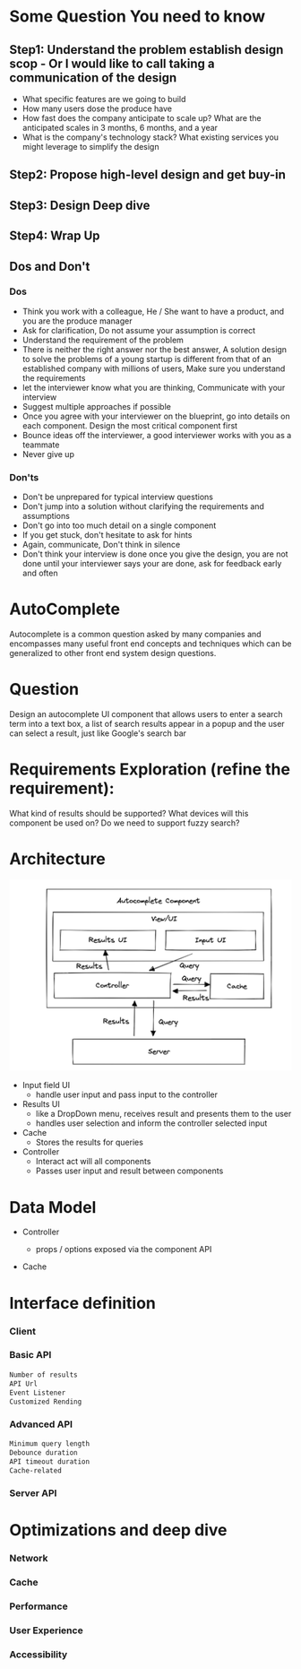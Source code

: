 # Some Question You need to know

## Step1: Understand the problem establish design scop - Or I would like to call taking a communication of the design

- What specific features are we going to build
- How many users dose the produce have
- How fast does the company anticipate to scale up? What are the anticipated scales in 3 months, 6 months, and a year
- What is the company's technology stack? What existing services you might leverage to simplify the design

## Step2: Propose high-level design and get buy-in

## Step3: Design Deep dive

## Step4: Wrap Up

## Dos and Don't

### Dos

- Think you work with a colleague, He / She want to have a product, and you are the produce manager
- Ask for clarification, Do not assume your assumption is correct
- Understand the requirement of the problem
- There is neither the right answer nor the best answer, A solution design to solve the problems of a young startup is different from that of an established company with millions of users, Make sure you understand the requirements
- let the interviewer know what you are thinking, Communicate with your interview
- Suggest multiple approaches if possible
- Once you agree with your interviewer on the blueprint, go into details on each component. Design the most critical component first
- Bounce ideas off the interviewer, a good interviewer works with you as a teammate
- Never give up

### Don'ts

- Don't be unprepared for typical interview questions
- Don't jump into a solution without clarifying the requirements and assumptions
- Don't go into too much detail on a single component
- If you get stuck, don't hesitate to ask for hints
- Again, communicate, Don't think in silence
- Don't think your interview is done once you give the design, you are not done until your interviewer says your are done, ask for feedback early and often

# AutoComplete

Autocomplete is a common question asked by many companies and encompasses many useful front end concepts and techniques which can be generalized to other front end system design questions.

# Question

Design an autocomplete UI component that allows users to enter a search term into a text box, a list of search results appear in a popup and the user can select a result, just like Google's search bar

# Requirements Exploration (refine the requirement):

What kind of results should be supported?
What devices will this component be used on?
Do we need to support fuzzy search?

# Architecture

![here](./img/auto-complete.png)

- Input field UI
  - handle user input and pass input to the controller
- Results UI
  - like a DropDown menu, receives result and presents them to the user
  - handles user selection and inform the controller selected input
- Cache
  - Stores the results for queries
- Controller
  - Interact act will all components
  - Passes user input and result between components

# Data Model

- Controller

  - props / options exposed via the component API

- Cache

# Interface definition

### Client

### Basic API

    Number of results
    API Url
    Event Listener
    Customized Rending

### Advanced API

    Minimum query length
    Debounce duration
    API timeout duration
    Cache-related

### Server API

# Optimizations and deep dive

### Network

### Cache

### Performance

### User Experience

### Accessibility
